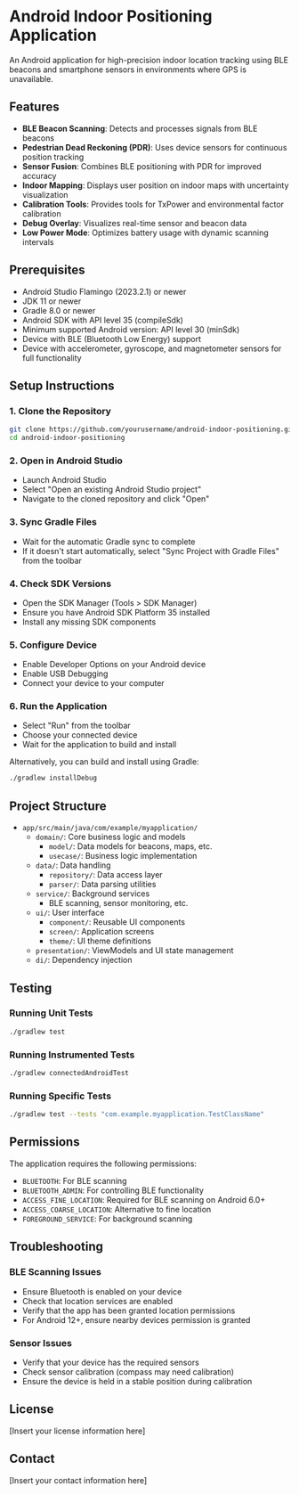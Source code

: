 # Android Indoor Positioning Application

An Android application for high-precision indoor location tracking using BLE beacons and smartphone sensors in environments where GPS is unavailable.

## Features

- **BLE Beacon Scanning**: Detects and processes signals from BLE beacons
- **Pedestrian Dead Reckoning (PDR)**: Uses device sensors for continuous position tracking
- **Sensor Fusion**: Combines BLE positioning with PDR for improved accuracy
- **Indoor Mapping**: Displays user position on indoor maps with uncertainty visualization
- **Calibration Tools**: Provides tools for TxPower and environmental factor calibration
- **Debug Overlay**: Visualizes real-time sensor and beacon data
- **Low Power Mode**: Optimizes battery usage with dynamic scanning intervals

## Prerequisites

- Android Studio Flamingo (2023.2.1) or newer
- JDK 11 or newer
- Gradle 8.0 or newer
- Android SDK with API level 35 (compileSdk)
- Minimum supported Android version: API level 30 (minSdk)
- Device with BLE (Bluetooth Low Energy) support
- Device with accelerometer, gyroscope, and magnetometer sensors for full functionality

## Setup Instructions

### 1. Clone the Repository

```bash
git clone https://github.com/yourusername/android-indoor-positioning.git
cd android-indoor-positioning
```

### 2. Open in Android Studio

- Launch Android Studio
- Select "Open an existing Android Studio project"
- Navigate to the cloned repository and click "Open"

### 3. Sync Gradle Files

- Wait for the automatic Gradle sync to complete
- If it doesn't start automatically, select "Sync Project with Gradle Files" from the toolbar

### 4. Check SDK Versions

- Open the SDK Manager (Tools > SDK Manager)
- Ensure you have Android SDK Platform 35 installed
- Install any missing SDK components

### 5. Configure Device

- Enable Developer Options on your Android device
- Enable USB Debugging
- Connect your device to your computer

### 6. Run the Application

- Select "Run" from the toolbar
- Choose your connected device
- Wait for the application to build and install

Alternatively, you can build and install using Gradle:

```bash
./gradlew installDebug
```

## Project Structure

- `app/src/main/java/com/example/myapplication/`
  - `domain/`: Core business logic and models
    - `model/`: Data models for beacons, maps, etc.
    - `usecase/`: Business logic implementation
  - `data/`: Data handling
    - `repository/`: Data access layer
    - `parser/`: Data parsing utilities
  - `service/`: Background services
    - BLE scanning, sensor monitoring, etc.
  - `ui/`: User interface
    - `component/`: Reusable UI components
    - `screen/`: Application screens
    - `theme/`: UI theme definitions
  - `presentation/`: ViewModels and UI state management
  - `di/`: Dependency injection

## Testing

### Running Unit Tests

```bash
./gradlew test
```

### Running Instrumented Tests

```bash
./gradlew connectedAndroidTest
```

### Running Specific Tests

```bash
./gradlew test --tests "com.example.myapplication.TestClassName"
```

## Permissions

The application requires the following permissions:

- `BLUETOOTH`: For BLE scanning
- `BLUETOOTH_ADMIN`: For controlling BLE functionality
- `ACCESS_FINE_LOCATION`: Required for BLE scanning on Android 6.0+
- `ACCESS_COARSE_LOCATION`: Alternative to fine location
- `FOREGROUND_SERVICE`: For background scanning

## Troubleshooting

### BLE Scanning Issues

- Ensure Bluetooth is enabled on your device
- Check that location services are enabled
- Verify that the app has been granted location permissions
- For Android 12+, ensure nearby devices permission is granted

### Sensor Issues

- Verify that your device has the required sensors
- Check sensor calibration (compass may need calibration)
- Ensure the device is held in a stable position during calibration

## License

[Insert your license information here]

## Contact

[Insert your contact information here]